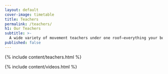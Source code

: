 ```yaml
---
layout: default
cover-image: timetable
title: Teachers
permalink: /teachers/
h1: Our Teachers
subtitle: >-
  A wide variety of movement teachers under one roof—everything your body needs to feel good.
published: false
---
```


<div class="Longform" markdown="1">
{% include content/teachers.html %}
</div>

{% include content/videos.html %}